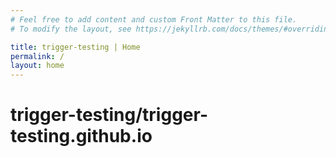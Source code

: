 ```yaml
---
# Feel free to add content and custom Front Matter to this file.
# To modify the layout, see https://jekyllrb.com/docs/themes/#overriding-theme-defaults

title: trigger-testing | Home
permalink: /
layout: home
---
```

# trigger-testing/trigger-testing.github.io